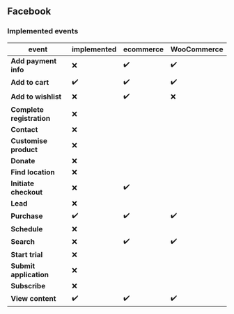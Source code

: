## Facebook

### Implemented events

event                     | implemented  | ecommerce | WooCommerce
---                       | ---          | ---       | ---
**Add payment info**      | ❌             | ✔️         | ✔️
**Add to cart**           | ✔️             | ✔️         | ✔️
**Add to wishlist**       | ❌           | ✔️         | ❌ 
**Complete registration** | ❌             |           |
**Contact**               | ❌             |           |
**Customise product**     | ❌             |           |
**Donate**                | ❌             |           |
**Find location**         | ❌             |           |
**Initiate checkout**     | ❌             | ✔️         |
**Lead**                  | ❌             |           |
**Purchase**              | ✔️             | ✔️         | ✔️
**Schedule**              | ❌             |           |
**Search**                | ❌             | ✔️         | ✔️
**Start trial**           | ❌             |           |
**Submit application**    | ❌             |           |
**Subscribe**             | ❌             |           |
**View content**          | ✔️             | ✔️         | ✔️
